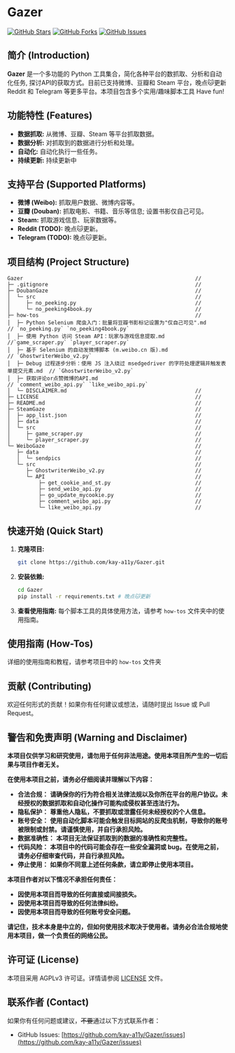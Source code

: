 # Gazer

[![GitHub Stars](https://img.shields.io/github/stars/kay-a11y/Gazer.svg?style=social&label=Star&maxAge=2592000)](https://github.com/kay-a11y/Gazer/stargazers)
[![GitHub Forks](https://img.shields.io/github/forks/kay-a11y/Gazer.svg?style=social&label=Fork&maxAge=2592000)](https://github.com/kay-a11y/Gazer/fork)
[![GitHub Issues](https://img.shields.io/github/issues/kay-a11y/Gazer.svg)](https://github.com/kay-a11y/Gazer/issues)

## 简介 (Introduction)

**Gazer** 是一个多功能的 Python 工具集合，简化各种平台的数抓取、分析和自动化任务, 探讨API的获取方式。目前已支持微博、豆瓣和 Steam 平台，晚点🐱更新 Reddit 和 Telegram 等更多平台。本项目包含多个实用/趣味脚本工具 Have fun!

## 功能特性 (Features)

*   **数据抓取:** 从微博、豆瓣、Steam 等平台抓取数据。
*   **数据分析:** 对抓取到的数据进行分析和处理。
*   **自动化:** 自动化执行一些任务。
*   **持续更新:**  持续更新中

## 支持平台 (Supported Platforms)

*   **微博 (Weibo):** 抓取用户数据、微博内容等。
*   **豆瓣 (Douban):** 抓取电影、书籍、音乐等信息; 设置书影仅自己可见。
*   **Steam:** 抓取游戏信息、玩家数据等。
*   **Reddit (TODO):** 晚点🐱更新。
*   **Telegram (TODO):** 晚点🐱更新。

## 项目结构 (Project Structure)

```
Gazer                                                       //
├─ .gitignore                                               //
├─ DoubanGaze                                               //
│  └─ src                                                   //
│     ├─ no_peeking.py                                      //
│     └─ no_peeking4book.py                                 //
├─ how-tos                                                  //
│  ├─ Python Selenium 爬虫入门：批量将豆瓣书影标记设置为"仅自己可见".md                    // `no_peeking.py` `no_peeking4book.py`
│  ├─ 使用 Python 访问 Steam API：玩家与游戏信息提取.md                                  //`game_scraper.py` `player_scraper.py`
│  ├─ 基于 Selenium 的自动发微博脚本 (m.weibo.cn 版).md                                 // `GhostwriterWeibo_v2.py`
│  ├─ Debug 过程逐步分析：使用 JS 注入绕过 msedgedriver 的字符处理逻辑并触发表单提交元素.md  // `GhostwriterWeibo_v2.py`
│  ├─ 获取评论or点赞微博的API.md                                                        // `comment_weibo_api.py` `like_weibo_api.py`
│  └─ DISCLAIMER.md                                         //
├─ LICENSE                                                  //
├─ README.md                                                //
├─ SteamGaze                                                //
│  ├─ app_list.json                                         //
│  ├─ data                                                  //
│  └─ src                                                   //
│     ├─ game_scraper.py                                    //
│     └─ player_scraper.py                                  //
└─ WeiboGaze                                                //
   ├─ data                                                  //
   │  └─ sendpics                                           //
   └─ src                                                   //
      ├─ GhostwriterWeibo_v2.py                             //
      └─ API                                                //
          ├─ get_cookie_and_st.py                           //
          ├─ send_weibo_api.py                              //
          ├─ go_update_mycookie.py                          //
          ├─ comment_weibo_api.py                           //
          └─ like_weibo_api.py                              //
```

## 快速开始 (Quick Start)

1. **克隆项目:**
    ```bash
    git clone https://github.com/kay-a11y/Gazer.git
    ```
2. **安装依赖:**
    ```bash
    cd Gazer
    pip install -r requirements.txt # 晚点🐱更新
    ```
3. **查看使用指南:**  每个脚本工具的具体使用方法，请参考 `how-tos` 文件夹中的使用指南。

## 使用指南 (How-Tos)

详细的使用指南和教程，请参考项目中的 `how-tos` 文件夹

## 贡献 (Contributing)

欢迎任何形式的贡献！如果你有任何建议或想法，请随时提出 Issue 或 Pull Request。

## **警告和免责声明 (Warning and Disclaimer)**

**本项目仅供学习和研究使用，请勿用于任何非法用途。使用本项目所产生的一切后果与项目作者无关。**

**在使用本项目之前，请务必仔细阅读并理解以下内容：**

*   **合法合规：** **请确保你的行为符合相关法律法规以及你所在平台的用户协议。未经授权的数据抓取和自动化操作可能构成侵权甚至违法行为。**
*   **隐私保护：** **尊重他人隐私，不要抓取或泄露任何未经授权的个人信息。**
*   **账号安全：** **使用自动化脚本可能会触发目标网站的反爬虫机制，导致你的账号被限制或封禁。请谨慎使用，并自行承担风险。**
*   **数据准确性：** **本项目无法保证抓取到的数据的准确性和完整性。**
*   **代码风险：** **本项目中的代码可能会存在一些安全漏洞或 bug。在使用之前，请务必仔细审查代码，并自行承担风险。**
*   **停止使用：** **如果你不同意上述任何条款，请立即停止使用本项目。**

**本项目作者对以下情况不承担任何责任：**

*   **因使用本项目而导致的任何直接或间接损失。**
*   **因使用本项目而导致的任何法律纠纷。**
*   **因使用本项目而导致的任何账号安全问题。**

**请记住，技术本身是中立的，但如何使用技术取决于使用者。请务必合法合规地使用本项目，做一个负责任的网络公民。**

## 许可证 (License)

本项目采用 AGPLv3 许可证。详情请参阅 [LICENSE](LICENSE) 文件。

## 联系作者 (Contact)

如果你有任何问题或建议，~~不要~~通过以下方式联系作者：

*   GitHub Issues: [https://github.com/kay-a11y/Gazer/issues](https://github.com/kay-a11y/Gazer/issues)
